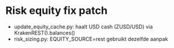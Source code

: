 # Risk equity fix patch
- update_equity_cache.py: haalt USD cash (ZUSD/USD) via KrakenREST().balances()
- risk_sizing.py: EQUITY_SOURCE=rest gebruikt dezelfde aanpak